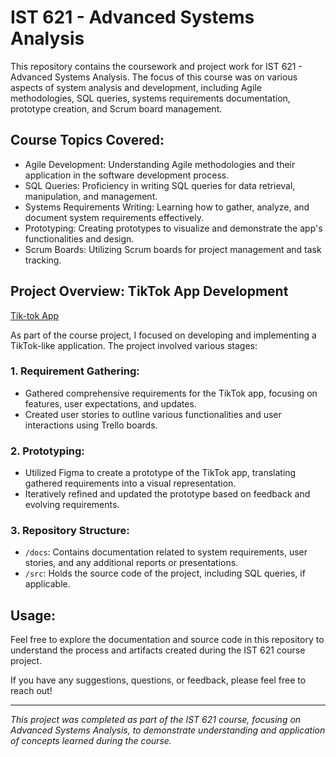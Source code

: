 # IST 621 - Advanced Systems Analysis 

This repository contains the coursework and project work for IST 621 - Advanced Systems Analysis. The focus of this course was on various aspects of system analysis and development, including Agile methodologies, SQL queries, systems requirements documentation, prototype creation, and Scrum board management.

## Course Topics Covered:

- Agile Development: Understanding Agile methodologies and their application in the software development process.
- SQL Queries: Proficiency in writing SQL queries for data retrieval, manipulation, and management.
- Systems Requirements Writing: Learning how to gather, analyze, and document system requirements effectively.
- Prototyping: Creating prototypes to visualize and demonstrate the app's functionalities and design.
- Scrum Boards: Utilizing Scrum boards for project management and task tracking.

## Project Overview: TikTok App Development
[Tik-tok App](https://github.com/DhruvilPanchal205/IST-621_Advanced_Systems_Analysis/blob/e35616fe3f3c0da284574764cd9bdf809174eff7/Tik%20Tok%20Proposal.docx)

As part of the course project, I focused on developing and implementing a TikTok-like application. The project involved various stages:

### 1. Requirement Gathering:

- Gathered comprehensive requirements for the TikTok app, focusing on features, user expectations, and updates.
- Created user stories to outline various functionalities and user interactions using Trello boards.

### 2. Prototyping:

- Utilized Figma to create a prototype of the TikTok app, translating gathered requirements into a visual representation.
- Iteratively refined and updated the prototype based on feedback and evolving requirements.

### 3. Repository Structure:

- `/docs`: Contains documentation related to system requirements, user stories, and any additional reports or presentations.
- `/src`: Holds the source code of the project, including SQL queries, if applicable.

## Usage:

Feel free to explore the documentation and source code in this repository to understand the process and artifacts created during the IST 621 course project.

If you have any suggestions, questions, or feedback, please feel free to reach out!

---

*This project was completed as part of the IST 621 course, focusing on Advanced Systems Analysis, to demonstrate understanding and application of concepts learned during the course.*
